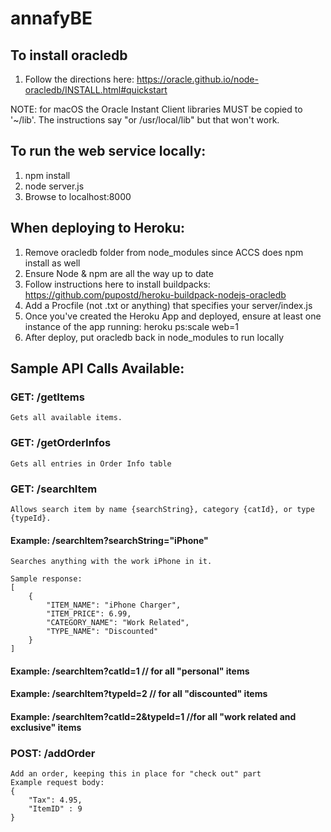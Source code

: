 # annafyBE

## To install oracledb
1. Follow the directions here: https://oracle.github.io/node-oracledb/INSTALL.html#quickstart

NOTE: for macOS the Oracle Instant Client libraries MUST be copied to
'~/lib'. The instructions say "or  /usr/local/lib" but that won't work.

## To run the web service locally:
1. npm install
2. node server.js
3. Browse to localhost:8000

## When deploying to Heroku:
1. Remove oracledb folder from node_modules since ACCS does npm install as well
2. Ensure Node & npm are all the way up to date
3. Follow instructions here to install buildpacks: https://github.com/pupostd/heroku-buildpack-nodejs-oracledb
4. Add a Procfile (not .txt or anything) that specifies your server/index.js
5. Once you've created the Heroku App and deployed, ensure at least one instance of the app running: 
	    heroku ps:scale web=1
6. After deploy, put oracledb back in node_modules to run locally

## Sample API Calls Available:
###	GET: /getItems
	Gets all available items.
###	GET: /getOrderInfos
	Gets all entries in Order Info table
###	GET: /searchItem
	Allows search item by name {searchString}, category {catId}, or type {typeId}. 
####	Example: /searchItem?searchString="iPhone"
	Searches anything with the work iPhone in it.

	Sample response: 
	[
		{
			"ITEM_NAME": "iPhone Charger",
			"ITEM_PRICE": 6.99,
			"CATEGORY_NAME": "Work Related",
			"TYPE_NAME": "Discounted"
		}
	]

####	Example: /searchItem?catId=1 // for all "personal" items
####	Example: /searchItem?typeId=2 // for all "discounted" items
####	Example: /searchItem?catId=2&typeId=1 //for all "work related and exclusive" items
###	POST: /addOrder
	Add an order, keeping this in place for "check out" part 
	Example request body:
	{
		"Tax": 4.95,
		"ItemID" : 9
	}